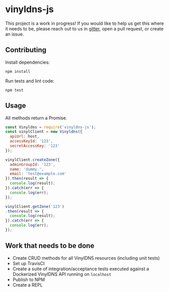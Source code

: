 # vinyldns-js

This project is a work in progress! If you would like to help us get this where it needs to be, please reach out to us in [gitter](https://gitter.im/vinyldns), open a pull request, or create an issue.

## Contributing

Install dependencies:

```
npm install
```

Run tests and lint code:

```
npm test
```

## Usage

All methods return a Promise.

```javascript
const Vinyldns = require('vinyldns-js');
const vinylClient = new Vinyldns({
  apiUrl: host,
  accessKeyId: '123',
  secretAccessKey: '123'
});

vinylClient.createZone({
  adminGroupId: '123',
  name: 'dummy.',
  email: 'test@example.com'
}).then(result => {
  console.log(result);
}).catch(err => {
  console.log(err);
});

vinylClient.getZone('123')
.then(result => {
  console.log(result);
}).catch(err => {
  console.log(err);
});
```

## Work that needs to be done

* Create CRUD methods for all VinylDNS resources (including unit tests)
* Set up TravisCI
* Create a suite of integration/acceptance tests executed against a Dockerized VinylDNS API running on `localhost`
* Publish to NPM
* Create a REPL


